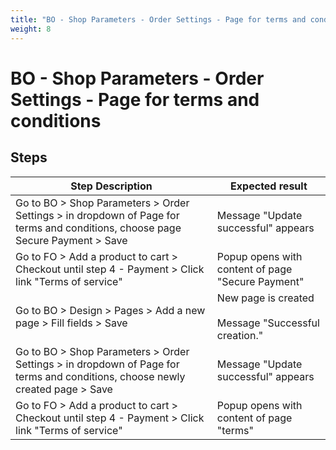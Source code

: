 ```yaml
---
title: "BO - Shop Parameters - Order Settings - Page for terms and conditions"
weight: 8
---
```


# BO - Shop Parameters - Order Settings - Page for terms and conditions
## Steps
| Step Description | Expected result |
| ----- | ----- |
| Go to BO > Shop Parameters > Order Settings > in dropdown of Page for terms and conditions, choose page Secure Payment > Save | Message "Update successful" appears |
| Go to FO > Add a product to cart > Checkout until step 4 - Payment > Click link "Terms of service" | Popup opens with content of page "Secure Payment" |
| Go to BO > Design > Pages > Add a new page > Fill fields > Save | New page is created<br><br>Message "Successful creation." |
| Go to BO > Shop Parameters > Order Settings > in dropdown of Page for terms and conditions, choose newly created page > Save | Message "Update successful" appears |
| Go to FO > Add a product to cart > Checkout until step 4 - Payment > Click link "Terms of service" | Popup opens with content of page "terms" |

